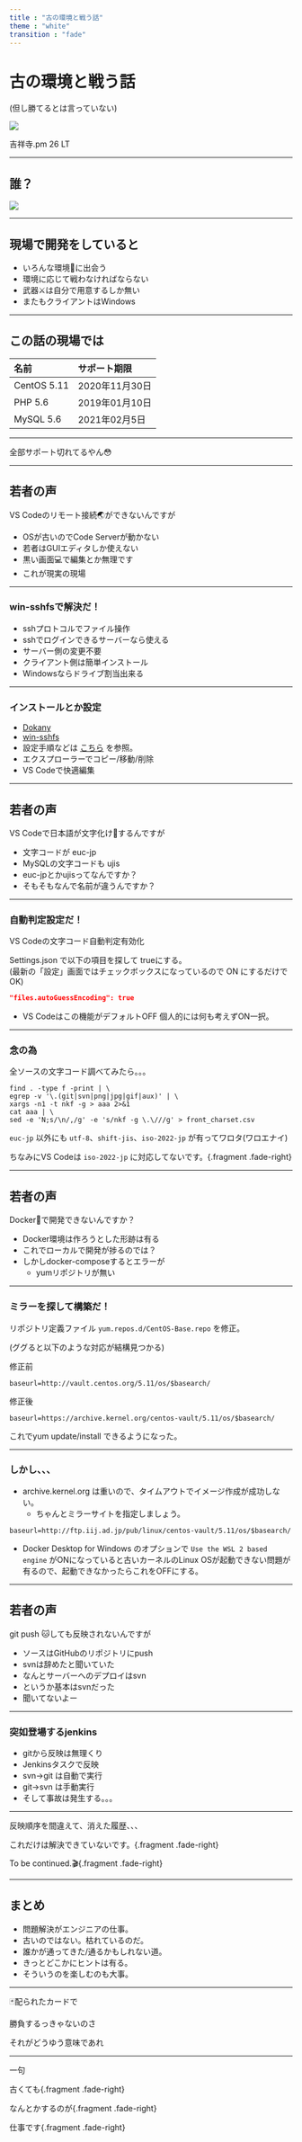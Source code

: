 ```yaml
---
title : "古の環境と戦う話"
theme : "white"
transition : "fade"
---
```


# 古の環境と戦う話
(但し勝てるとは言っていない)

![](img/kichijyojipm.png)

吉祥寺.pm 26 LT

---

## 誰？

![](img/prof.png)

---

## 現場で開発をしていると

* いろんな環境🤖に出会う
* 環境に応じて戦わなければならない
* 武器⚔️は自分で用意するしか無い
* またもクライアントはWindows

---

## この話の現場では

|名前|サポート期限|
|:-------|:------------|
|CentOS 5.11|2020年11月30日|
|PHP 5.6 |2019年01月10日|
|MySQL 5.6|2021年02月5日|

---

全部サポート切れてるやん😳

---

## 若者の声

VS Codeのリモート接続🌏ができないんですが

* OSが古いのでCode Serverが動かない
* 若者はGUIエディタしか使えない
* 黒い画面💻で編集とか無理です
* これが現実の現場

---

### win-sshfsで解決だ！

* sshプロトコルでファイル操作
* sshでログインできるサーバーなら使える
* サーバー側の変更不要
* クライアント側は簡単インストール
* Windowsならドライブ割当出来る

---

### インストールとか設定

* [Dokany](https://github.com/dokan-dev/dokany)
* [win-sshfs](https://github.com/feo-cz/win-sshfs)
* 設定手順などは [こちら]() を参照。
* エクスプローラーでコピー/移動/削除
* VS Codeで快適編集

---

## 若者の声

VS Codeで日本語が文字化け👻するんですが

* 文字コードが euc-jp
* MySQLの文字コードも ujis
* euc-jpとかujisってなんですか？
* そもそもなんで名前が違うんですか？

---

### 自動判定設定だ！

VS Codeの文字コード自動判定有効化

Settings.json で以下の項目を探して trueにする。<br>
(最新の「設定」画面ではチェックボックスになっているので ON にするだけでOK)

```json
"files.autoGuessEncoding": true
```

* VS Codeはこの機能がデフォルトOFF
個人的には何も考えずON一択。

---

### 念の為

全ソースの文字コード調べてみたら。。。

```
find . -type f -print | \
egrep -v '\.(git|svn|png|jpg|gif|aux)' | \
xargs -n1 -t nkf -g > aaa 2>&1
cat aaa | \
sed -e 'N;s/\n/,/g' -e 's/nkf -g \.\///g' > front_charset.csv
```

`euc-jp` 以外にも `utf-8`、`shift-jis`、`iso-2022-jp`
が有ってワロタ(ワロエナイ)

ちなみにVS Codeは `iso-2022-jp` に対応してないです。{.fragment .fade-right}

---

## 若者の声

Docker🐳で開発できないんですか？

* Docker環境は作ろうとした形跡は有る
* これでローカルで開発が捗るのでは？
* しかしdocker-composeするとエラーが
    * yumリポジトリが無い

---

### ミラーを探して構築だ！

リポジトリ定義ファイル `yum.repos.d/CentOS-Base.repo` を修正。

(ググると以下のような対応が結構見つかる)

修正前

```
baseurl=http://vault.centos.org/5.11/os/$basearch/
```

修正後

```
baseurl=https://archive.kernel.org/centos-vault/5.11/os/$basearch/
```

これでyum update/install できるようになった。

---

### しかし、、、

* archive.kernel.org は重いので、タイムアウトでイメージ作成が成功しない。
    * ちゃんとミラーサイトを指定しましょう。
```
baseurl=http://ftp.iij.ad.jp/pub/linux/centos-vault/5.11/os/$basearch/
```
* Docker Desktop for Windows のオプションで
`Use the WSL 2 based engine` がONになっていると古いカーネルのLinux OSが起動できない問題が有るので、起動できなかったらこれをOFFにする。


---

## 若者の声

git push 🐱しても反映されないんですが

* ソースはGitHubのリポジトリにpush
* svnは辞めたと聞いていた
* なんとサーバーへのデプロイはsvn
* というか基本はsvnだった
* 聞いてないよー

---

### 突如登場するjenkins

* gitから反映は無理くり
* Jenkinsタスクで反映
* svn→git は自動で実行
* git→svn は手動実行
* そして事故は発生する。。。

---

反映順序を間違えて、消えた履歴、、、

これだけは解決できていないです。{.fragment .fade-right}

To be continued.🎬{.fragment .fade-right}

---

## まとめ

* 問題解決がエンジニアの仕事。
* 古いのではない。枯れているのだ。
* 誰かが通ってきた/通るかもしれない道。
* きっとどこかにヒントは有る。
* そういうのを楽しむのも大事。

---

🃏配られたカードで

勝負するっきゃないのさ

それがどうゆう意味であれ

---

一句

古くても{.fragment .fade-right}

なんとかするのが{.fragment .fade-right}

仕事です{.fragment .fade-right}